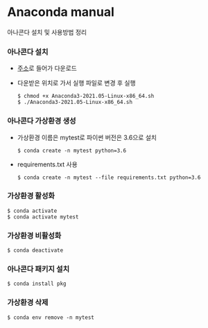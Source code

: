 # Anaconda manual

아나콘다 설치 및 사용방법 정리

### 아나콘다 설치

- [주소](https://www.anaconda.com/products/individual)로 들어가 다운로드

- 다운받은 위치로 가서 실행 파일로 변경 후 실행

  ~~~
  $ chmod +x Anaconda3-2021.05-Linux-x86_64.sh
  $ ./Anaconda3-2021.05-Linux-x86_64.sh
  ~~~

### 아나콘다 가상환경 생성

* 가상환경 이름은 mytest로 파이썬 버전은 3.6으로 설치

  ~~~
  $ conda create -n mytest python=3.6
  ~~~

* requirements.txt 사용

  ~~~
  $ conda create -n mytest --file requirements.txt python=3.6
  ~~~

### 가상환경 활성화

~~~
$ conda activate
$ conda activate mytest
~~~

### 가상환경 비활성화

~~~
$ conda deactivate
~~~

### 아나콘다 패키지 설치

~~~
$ conda install pkg
~~~

### 가상환경 삭제

~~~
$ conda env remove -n mytest
~~~
